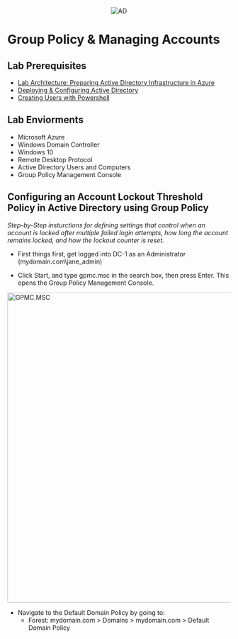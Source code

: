 <p align="center">
<img width="auto" height="auto" alt="AD" src="https://github.com/user-attachments/assets/8997adb8-3e38-4019-9da5-6fadf4bab369" />
</p>

# Group Policy & Managing Accounts

## Lab Prerequisites

- [Lab Architecture: Preparing Active Directory Infrastructure in Azure](https://github.com/EddieJIV/Lab-Architecture-Preparing-Active-Directory-Infrastructure-in-Azure/blob/main/README.md)
- [Deploying & Configuring Active Directory](https://github.com/EddieJIV/Deploying-and-Configuring-Active-Directory)
- [Creating Users with Powershell](https://github.com/EddieJIV/Creating-Users-with-PowerShell)

## Lab Enviorments

-  Microsoft Azure
-  Windows Domain Controller
-  Windows 10
- Remote Desktop Protocol 
- Active Directory Users and Computers
- Group Policy Management Console


## Configuring an Account Lockout Threshold Policy in Active Directory using Group Policy
*Step-by-Step insturctions for defining settings that control when an account is locked after multiple failed login attempts, how long the account remains locked, and how the lockout counter is reset.*

- First things first, get logged into DC-1 as an Administrator (mydomain.com\jane_admin)

- Click Start, and type gpmc.msc in the search box, then press Enter. This opens the Group Policy Management Console.

<img width="700" height="700" alt="GPMC.MSC" src="https://github.com/user-attachments/assets/f1a42755-dc02-40b9-b5a1-8ba821efa393" />


- Navigate to the Default Domain Policy by going to:
  - Forest: mydomain.com > Domains > mydomain.com > Default Domain Policy
